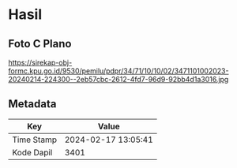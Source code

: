 # Hasil

## Foto C Plano

https://sirekap-obj-formc.kpu.go.id/9530/pemilu/pdpr/34/71/10/10/02/3471101002023-20240214-224300--2eb57cbc-2612-4fd7-96d9-92bb4d1a3016.jpg


## Metadata

| Key        | Value               |
| ---------- | ------------------- |
| Time Stamp | 2024-02-17 13:05:41 |
| Kode Dapil | 3401                |



